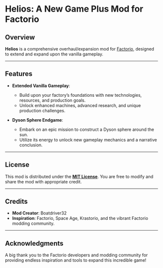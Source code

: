 # Helios: A New Game Plus Mod for Factorio

## Overview
**Helios** is a comprehensive overhaul/expansion mod for [Factorio](https://www.factorio.com/), designed to extend and expand upon the vanilla gameplay. 

---

## Features

- **Extended Vanilla Gameplay**:
  - Build upon your factory’s foundations with new technologies, resources, and production goals.
  - Unlock enhanced machines, advanced research, and unique production challenges.

- **Dyson Sphere Endgame**:
  - Embark on an epic mission to construct a Dyson sphere around the sun.
  - Utilize its energy to unlock new gameplay mechanics and a narrative conclusion.

---

## License

This mod is distributed under the **[MIT License](LICENSE)**. You are free to modify and share the mod with appropriate credit.

---

## Credits

- **Mod Creator**: Boatdriver32
- **Inspiration**: Factorio, Space Age, Krastorio, and the vibrant Factorio modding community.

---

## Acknowledgments

A big thank you to the Factorio developers and modding community for providing endless inspiration and tools to expand this incredible game!
